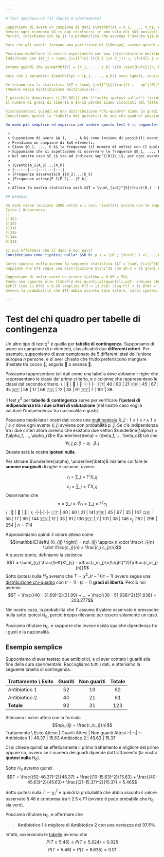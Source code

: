 ```yaml
---
---

# Test goodness-of-fit (bontà d'adattamento)

Supponiamo di avere un campione di dati $\mathbf{X} = X_1, ..., X_n$, e che esistano $k$ **classi di eventi possibili** $A_1, ..., A_k$.
Ovvero ogni elemento $X_i$ può risolversi in uno solo dei $k$ possibili eventi.
Perciò, indichiamo con $p_j$ la probabilità che avvenga l'evento $j$-esimo $$P(X_i \in A_j) = p_j ;; \forall i=1,...,n$$

Dato che gli eventi formano una partizione di $\Omega$, avremo quindi che $$\sum\_{i=1}^{k} p_i = 1$$

Possiamo modellare il nostro esperimento con una [distribuzione multinomiale](Distribuzioni.md#multinomiale-multivariata).
Indichiamo con $$Y_j = \sum\_{i=1}^{n} 1({X_i \in A_j}) ;; \forall j =1, ..., k$$ ovvero $Y_j$ **conta** il numero di volte che nel campione $\mathbf{X}$ occorre l'evento $j$-esimo $E_j$.

Avremo quindi che $$\mathbf{Y} = (Y_1, ..., Y_k) \sim \text{Multi}(n, k, (p_1, ..., p_k))$$

Dato che i parametri $\mathbf{p} = (p_1, ..., p_k)$ sono ignoti, consideriamo la seguente *[ipotesi nulla](Hypothesis%20Testing.md#349ec3)* $$H_0: \mathbf{p} = \mathbf{p}^{(0)}$$

Definiamo ora la statistica $$T = \sum\_{i=1}^{k}\frac{(Y_i - np^{(0)}\_i)^2}{np^{(0)}\_i}$$
(Vedere media distribuzione multinomiale!).

È possibile dimostrare (\[TO DO\]) che (**sotto ipotesi nulla**) *asintoticamente* $T \sim \chi^2\_{k-1}$ segue una distribuzione [chi-quadro](Distribuzioni.md#chi-quadro) con $k-1$ gradi di libertà.
Il numero di gradi di libertà è $k-1$ perché siamo vincolati dal fatto che $p_1 + ... + p_k = 1$.

Riconducendoci quindi ad una distribuzione *chi-quadro* siamo in gradi di eseguire uno [t-test](Test%20pi%C3%B9%20comuni.md#t-test-di-student).
Consultando quindi la *tabella dei quinatili di una chi-quadro* possiamo facilmente definire un test con precisione $1-\alpha$.

Un modo più semplice ed empirico per vedere questo test è il seguente:

 > 
 > Supponiamo di avere $A_1, ..., A_k$ come insieme di possibili eventi.
 > Prendiamo un campione di $n$ elementi.
 > Siano $O_1, ..., O_k$ la frequenza (il numero di volte) con il quale i singoli eventi si sono presentati, dette anche **frequenze osservate**.
 > Supponiamo che ci aspettavamo di osservare le frequenze $E_1, ..., E_k$, dette **frequenze teoriche** o **attese**.
 > Nel nostro caso $E_i$ sta ad indicare $np^{(0)}\_i$, per ogni evento $i$.
 > 
 > |Evento|A_1|A_2|...|A_k|
 > |------|---|---|---|---|
 > |Frequenze osservate|O_1|O_2|...|O_k|
 > |Frequenze attese|E_1|E_2|...|E_k|
 > 
 > Allora la nostra statistica sarà $$T = \sum\_{i=1}^{k}\frac{(O_i - E_i)^2}{E_i} \sim \chi^2\_{k-1}$$

## Esempio

Un dado viene lanciato 2000 volte e i vari risultati escono con le seguenti sequenze
Esito | Occorrenza
-|-
1|388
2|322
3|314
4|316
5|344
6|316

Si può affermare che il dado è non equo?
Consideriamo come *ipotesi nulla* $$H_0: p_i = 1/6 ; \forall i =1,...,6$$ ovvero che il dado sia equo.

Sotto ipotesi nulla avremo la seguente statistica $$T = \sum\_{i=1}^{6}\frac{(Esito_i - 2000/6)^2}{2000/6} = 12.616$$
Sappiamo che $T$ segue una distribuzione $\chi^2$ con $6-1 = 5$ gradi di libertà.

Supponiamo di voler avere un errore $\alpha = 0.05 = 5%$.
Dando uno sguardo alle [tabelle dei quantili](quantili.pdf) abbiamo che
$$P(T \leq 11.070) = 0.95 \implies P(T = 12.616) \leq P(T > 11.070) = 1 - 0.95 = \alpha$$
Ovvero la probabilità che $T$ abbia assunto tale valore, sotto ipotesi $H_0$ è minore di $\alpha$, dobbaimo perciò **rifiutare** $H_0$.

---
```


# Test del chi quadro per tabelle di contingenza

Un altro tipo di test $\chi^2$ è quello per **tabelle di contingenza**.
Supponiamo di avere un campione di $n$ elementi, classificabili due **differenti criteri**.
Per esempio, supponiamo di aver campionato da 5 differenti stati dell'unione europea $n$ persone, e di aver chiesto che frutto preferiscono mangiare d'estate tra cocco 🥥, anguria 🍉 o ananas 🍍.

Possiamo rappresentare tali dati come una tabella dove abbiamo $r$ righe che rappresentano le classi del primo criterio, e $c$ colonne che rappresentano le classi del secondo criterio.
\\ | 🥥 | 🍉 | 🍍
-|-|-|-
🇮🇹| 40 | 80 | 21
🇫🇷 | 45 | 67 | 35
🇩🇪 | 58 | 17 | 69
🇪🇸 | 12 | 33 | 91
🇵🇹| 7 | 101 | 38

Il test $\chi^2$ per **tabelle di contingenza** serve per verificare l'**ipotesi di indipendenza tra i due criteri di valutazione** (nel nostro caso voglia valutare l'indipendenza tra nazionalità e gusti).

Possiamo modellare i nostri dati come una [multinomiale](Distribuzioni.md#multinomiale-multivariata) ${X\_{ij} : 1 \leq i \leq r \land 1 \leq j \leq c}$ dove ogni evento $(i,j)$ avviene con probabilità $p\_{ij}$.
Se c'è indipendenza tra i due criteri allora avremo che esistono due vettori $\underline{\alpha} = (\alpha_1, ..., \alpha_r)$ e $\underline{\beta} = (\beta_1, ..., \beta_c)$ tali che $$\forall i,j ; p\_{ij} = \alpha_i \cdot \beta\_{j}$$
Questa sarà la nostra **ipotesi nulla**.

Per stimare $\underline{\alpha}, \underline{\beta}$ iniziamo col fare le **somme marginali** di righe e colonne, ovvero

$$r_i = \sum\_{j=1}^{c} X\_{ij}$$
$$c_j = \sum\_{i=1}^{r} X\_{ij}$$
Osserviamo che $$n = \sum\_{i=1}^{r} r_i = \sum\_{j=1}^{c} c_j$$
\\ | 🥥 | 🍉 | 🍍 | $r_i$ 
-|-|-|-|-
🇮🇹 | 40 | 80  | 21 | 141
🇫🇷 | 45 | 67  | 35 | 147
🇩🇪 | 58 | 17  | 69 | 144
🇪🇸 | 12 | 33  | 91 | 136
🇵🇹 | 7  | 101 | 38 | 146
$c_j$  |162 | 298 | 254 | $n = 714$

Approssimiamo quindi il valore atteso come $$\mathbb{E}\left\[ X\_{ij} \right\] = np\_{ij} \approx n \cdot \frac{r_i}{n} \cdot \frac{c_j}{n} = \frac{r_i c_j}{n}$$
A questo punto, definiamo la statistica $$T = \sum\_{i,j} \frac{\left(X\_{ij} - \dfrac{r_ic_j}{n}\right)^2}{\dfrac{r_ic_j}{n}}$$
Sotto ipotesi nulla $H_0$ avremo che $T \sim \chi^2\_{(r-1)(c-1)}$ ovvero segue una [distribuzione chi-quadro](Distribuzioni.md#chi-quadro) con $(r-1) \cdot (c-1)$ **gradi di libertà**.
Perciò noi avremo
$$T = \frac{(40 - 31.99)^2}{31.99} + ... + \frac{(38 - 51.938)^2}{51.938} = 203.277$$

Nel nostro caso, la probabilità che $T$ assuma il valore osservato è pressoche nulla sotto ipotesi $H_0$, perciò troppo rilevante per essere solamente un caso.

Possiamo rifiutare $H_0$, e supporre che invece esista qualche dipendenza tra i gusti e la nazionalità.

## Esempio semplice

Supponiamo di aver testato due antibiotici, e di aver contato i guariti alla fine della cura sperimentale.
Raccogliamo tutti i dati, e otteniamo la seguente tabella di contingenza.

|Trattamento \ Esito|Guariti|Non guariti|Totale|
|:------------------|:-----:|:---------:|:----:|
|Antibiotico 1|52|10|62|
|Antibiotico 2|40|21|61|
|**Totale**|92|31|123|

Stimiamo i valori attesi con la formula 
$$np\_{ij} = \frac{r_ic_j}{n}$$
Trattamento \ Esito Atteso | Guariti Attesi | Non guariti Attesi
:-|:-:|:-:
Antibiotico 1 | 46.37 | 15.63
Antibiotico 2 | 45.63 | 15.37

Ci si chiede quindi se effeticamente il primo trattamento è migliore del primo oppure no, ovvero se il numero dei guarti dipende dal trattamento (la nostra **ipotesi nulla** $H_0$).

Sotto $H_0$ avremo quindi
$$T = \frac{(52-46.37)^2}{46.37} + \frac{(10-15.63)^2}{15.63} + \frac{(40-45.63)^2}{45.63}+ \frac{(21-15.37)^2}{15.37} = 5.46$$

Sotto ipotesi nulla $T \sim \chi^2_1$ e quindi la probabilità che abbia assunto il valore osservato $5.46$ è compresa tra il $2.5%$ e l'$1%$ (ovvero è poco probabile che $H_0$ sia vero).

Possiamo rifiutare $H_0$, e affermare che 

 > 
 > **Antibiotico 1 è migliore di Antibiotico 2 con una certezza del 97.5%**

Infatti, osservando le [tabelle](quantili.pdf) avremo che 
$$P(T \geq 5.46) \leq P(T \geq 5.024) = 0.025$$
$$P(T \geq 5.46) \geq P(T \geq 6.635) = 0.01$$
